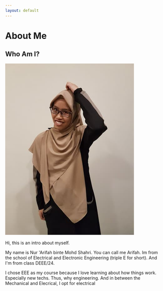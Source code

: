 ```yaml
---
layout: default
---
```


# About Me

## Who Am I?


![](docs/images/profile.jpg)


Hi, this is an intro about myself.

My name is Nur 'Arifah binte Mohd Shahri. You can call me Arifah. Im from the school of Electrical and Electronic Engineering (triple E for short). And I'm from class DEEE/24.

I chose EEE as my course because I love learning about how things work. Especially new techs. Thus, why engineering. And in between the Mechanical and Elecrical, I opt for electrical  


